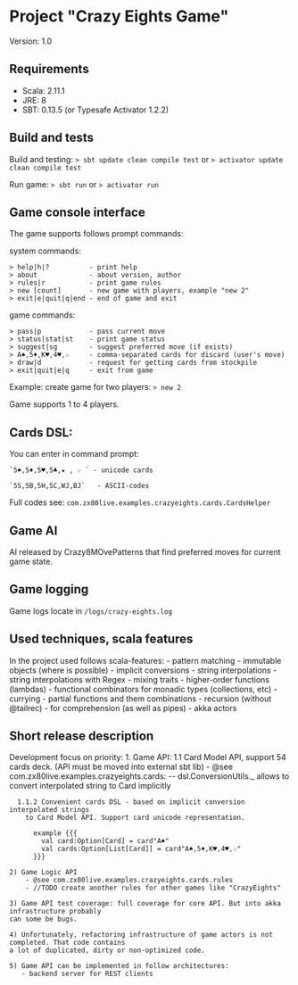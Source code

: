 Project "Crazy Eights Game"
==============================================================
Version: 1.0


Requirements
-----------------------------
- Scala: 2.11.1
- JRE:   8
- SBT:   0.13.5 (or Typesafe Activator 1.2.2)


Build and tests
-----------------------------
Build and testing:
    `> sbt update clean compile test`
    or
    `> activator update clean compile test`

Run game:
    `> sbt run`
    or
    `> activator run`
    
    
Game console interface
-----------------------------
The game supports follows prompt commands:

  system commands:
     
    > help|h|?          - print help
    > about             - about version, author
    > rules|r           - print game rules
    > new [count]       - new game with players, example "new 2"
    > exit|e|quit|q|end - end of game and exit
  
  game commands:
  
    > pass|p            - pass current move
    > status|stat|st    - print game status
    > suggest|sg        - suggest preferred move (if exists)
    > A♠,5♦,K♥,4♥,☆     - comma-separated cards for discard (user's move)
    > draw|d            - request for getting cards from stockpile
    > exit|quit|e|q     - exit from game
    

Example: create game for two players:
    `> new 2`

Game supports 1 to 4 players.
    
       
Cards DSL:
-----------------------------
You can enter in command prompt:
    
    `5♠,5♦,5♥,5♣,★ , ☆ ` - unicode cards
       
    `5S,5B,5H,5C,WJ,BJ`   - ASCII-codes

Full codes see: `com.zx80live.examples.crazyeights.cards.CardsHelper`
 
Game AI
-----------------------------
AI released by Crazy8MOvePatterns that find preferred moves for current game state.

Game logging
-----------------------------
Game logs locate in `/logs/crazy-eights.log`
   
   
Used techniques, scala features
------------------------------
  
In the project used follows scala-features:
    - pattern matching
    - immutable objects (where is possible)
    - implicit conversions
    - string interpolations
    - string interpolations with Regex
    - mixing traits
    - higher-order functions (lambdas)
    - functional combinators for monadic types (collections, etc)
    - currying
    - partial functions and them combinations
    - recursion (without @tailrec)
    - for comprehension (as well as pipes)
    - akka actors
 

Short release description
-----------------------------

Development focus on priority:
    1. Game API:
      1.1 Card Model API, support 54 cards deck. (API must be moved into external sbt lib)
          - @see com.zx80live.examples.crazyeights.cards:
            -- dsl.ConversionUtils._ allows to convert interpolated string to Card implicitly



      1.1.2 Convenient cards DSL - based on implicit conversion interpolated strings
        to Card Model API. Support card unicode representation.

          example {{{
            val card:Option[Card] = card"A♠"
            val cards:Option[List[Card]] = card"A♠,5♦,K♥,4♥,☆"
          }}}

    2) Game Logic API
        - @see com.zx80live.examples.crazyeights.cards.rules
        - //TODO create another rules for other games like "CrazyEights"

    3) Game API test coverage: full coverage for core API. But into akka infrastructure probably
    can some be bugs.

    4) Unfortunately, refactoring infrastructure of game actors is not completed. That code contains
    a lot of duplicated, dirty or non-optimized code.

    5) Game API can be implemented in follow architectures:
       - backend server for REST clients
    
